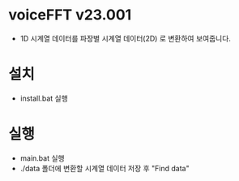 # voiceFFT v23.001
 - 1D 시계열 데이터를 파장별 시계열 데이터(2D) 로 변환하여 보여줍니다.

# 설치
 - install.bat 실행

# 실행
 - main.bat 실행
 - ./data 폴더에 변환할 시계열 데이터 저장 후 "Find data"